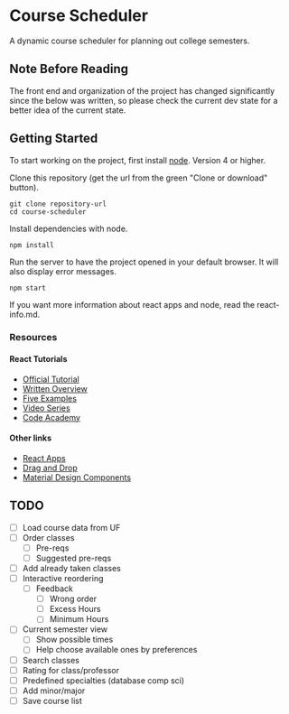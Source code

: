 # Course Scheduler

A dynamic course scheduler for planning out college semesters.

## Note Before Reading 

The front end and organization of the project has changed significantly since the below was written, so please check the current dev state for a better idea of the current state. 

## Getting Started

To start working on the project, first install [node](https://nodejs.org/). Version 4 or higher.

Clone this repository (get the url from the green "Clone or download" button).

```
git clone repository-url
cd course-scheduler
```

Install dependencies with node.

```
npm install
```

Run the server to have the project opened in your default browser. It will also display error messages.

```
npm start
```

If you want more information about react apps and node, read the react-info.md.

### Resources

#### React Tutorials

- [Official Tutorial](https://facebook.github.io/react/docs/getting-started.html)
- [Written Overview](https://scotch.io/tutorials/learning-react-getting-started-and-concepts)
- [Five Examples](http://tutorialzine.com/2014/07/5-practical-examples-for-learning-facebooks-react-framework/)
- [Video Series](https://www.youtube.com/watch?v=eOctQZ1EV0E&list=PLLnpHn493BHFfs3Uj5tvx17mXk4B4ws4p&index=1)
- [Code Academy](https://www.codecademy.com/learn/react-101)

#### Other links

- [React Apps](https://github.com/facebookincubator/create-react-app)
- [Drag and Drop](https://gaearon.github.io/react-dnd/)
- [Material Design Components](http://www.material-ui.com/#/)

## TODO
- [ ] Load course data from UF
- [ ] Order classes
	- [ ] Pre-reqs
	- [ ] Suggested pre-reqs
- [ ] Add already taken classes
- [ ] Interactive reordering
	- [ ] Feedback
		- [ ] Wrong order
		- [ ] Excess Hours
		- [ ] Minimum Hours
- [ ] Current semester view
	- [ ] Show possible times
	- [ ] Help choose available ones by preferences
- [ ] Search classes
- [ ] Rating for class/professor
- [ ] Predefined specialties (database comp sci)
- [ ] Add minor/major
- [ ] Save course list
